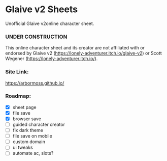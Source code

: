 # Glaive v2 Sheets
Unofficial Glaive v2online character sheet.

### UNDER CONSTRUCTION
This online character sheet and its creator are not affiliated with or endorsed by Glaive v2 (https://lonely-adventurer.itch.io/glaive-v2) or Scott Wegener (https://lonely-adventurer.itch.io/).

### Site Link:
https://arbormoss.github.io/

### Roadmap:
- [x] sheet page
- [x] file save
- [x] browser save
- [ ] guided character creator
- [ ] fix dark theme
- [ ] file save on mobile
- [ ] custom domain
- [ ] ui tweaks
- [ ] automate ac, slots? 
